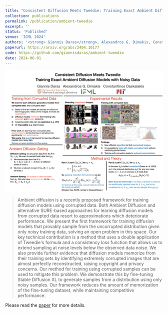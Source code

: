 ```yaml
---
title: "Consistent Diffusion Meets Tweedie: Training Exact Ambient Diffusion Models with Noisy Data"
collection: publications
permalink: /publication/ambient-tweedie
excerpt: ''
status: 'Published'
venue: 'ICML 2024'
authors: '<strong> Giannis Daras</strong>, Alexandros G. Dimakis, Constantinos Daskalakis'
paperurl: https://arxiv.org/abs/2404.10177
code: https://github.com/giannisdaras/ambient-tweedie
date: 2024-06-01
---
```


![](../images/ambient_poster.png)

> Ambient diffusion is a recently proposed framework for training diffusion models using corrupted data. Both Ambient Diffusion and alternative SURE-based approaches for learning diffusion models from corrupted data resort to approximations which deteriorate performance. We present the first framework for training diffusion models that provably sample from the uncorrupted distribution given only noisy training data, solving an open problem in this space. Our key technical contribution is a method that uses a double application of Tweedie's formula and a consistency loss function that allows us to extend sampling at noise levels below the observed data noise. We also provide further evidence that diffusion models memorize from their training sets by identifying extremely corrupted images that are almost perfectly reconstructed, raising copyright and privacy concerns. Our method for training using corrupted samples can be used to mitigate this problem. We demonstrate this by fine-tuning Stable Diffusion XL to generate samples from a distribution using only noisy samples. Our framework reduces the amount of memorization of the fine-tuning dataset, while maintaining competitive performance.



Please read the [paper](https://arxiv.org/abs/2404.10177) for more details.